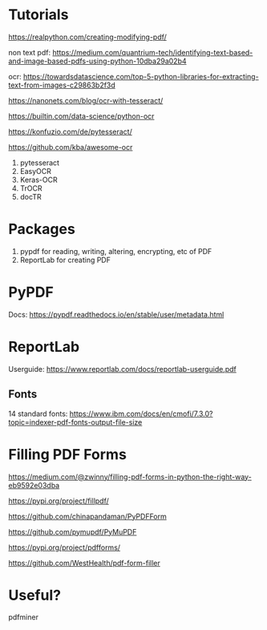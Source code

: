 # Tutorials

https://realpython.com/creating-modifying-pdf/

non text pdf: https://medium.com/quantrium-tech/identifying-text-based-and-image-based-pdfs-using-python-10dba29a02b4

ocr: https://towardsdatascience.com/top-5-python-libraries-for-extracting-text-from-images-c29863b2f3d

https://nanonets.com/blog/ocr-with-tesseract/

https://builtin.com/data-science/python-ocr

https://konfuzio.com/de/pytesseract/

https://github.com/kba/awesome-ocr

1. pytesseract
2. EasyOCR
3. Keras-OCR
4. TrOCR
5. docTR

# Packages

1. pypdf for reading, writing, altering, encrypting, etc of PDF
2. ReportLab for creating PDF

# PyPDF

Docs: https://pypdf.readthedocs.io/en/stable/user/metadata.html

# ReportLab

Userguide: https://www.reportlab.com/docs/reportlab-userguide.pdf

## Fonts

14 standard fonts: https://www.ibm.com/docs/en/cmofi/7.3.0?topic=indexer-pdf-fonts-output-file-size

# Filling PDF Forms

https://medium.com/@zwinny/filling-pdf-forms-in-python-the-right-way-eb9592e03dba

https://pypi.org/project/fillpdf/

https://github.com/chinapandaman/PyPDFForm

https://github.com/pymupdf/PyMuPDF

https://pypi.org/project/pdfforms/


https://github.com/WestHealth/pdf-form-filler

# Useful?

pdfminer